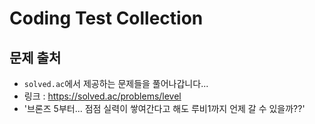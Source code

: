 # Coding Test Collection

## 문제 출처
- `solved.ac`에서 제공하는 문제들을 풀어나갑니다...
- 링크 : https://solved.ac/problems/level
- '브론즈 5부터... 점점 실력이 쌓여간다고 해도 루비1까지 언제 갈 수 있을까??'